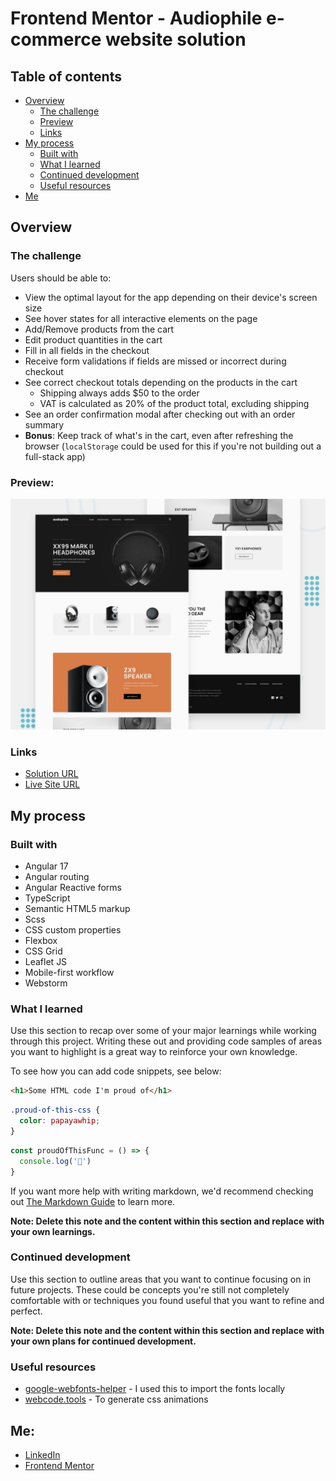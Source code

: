 # Frontend Mentor - Audiophile e-commerce website solution

## Table of contents

- [Overview](#overview)
  - [The challenge](#the-challenge)
  - [Preview](#preview)
  - [Links](#links)
- [My process](#my-process)
  - [Built with](#built-with)
  - [What I learned](#what-i-learned)
  - [Continued development](#continued-development)
  - [Useful resources](#useful-resources)
- [Me](#me)



## Overview

### The challenge

Users should be able to:

- View the optimal layout for the app depending on their device's screen size
- See hover states for all interactive elements on the page
- Add/Remove products from the cart
- Edit product quantities in the cart
- Fill in all fields in the checkout
- Receive form validations if fields are missed or incorrect during checkout
- See correct checkout totals depending on the products in the cart
  - Shipping always adds $50 to the order
  - VAT is calculated as 20% of the product total, excluding shipping
- See an order confirmation modal after checking out with an order summary
- **Bonus**: Keep track of what's in the cart, even after refreshing the browser (`localStorage` could be used for this if you're not building out a full-stack app)

### Preview:
![Design preview for the Audiophile e-commerce website coding challenge](src/assets/images/preview.jpg)

### Links

- [Solution URL]()
- [Live Site URL](https://audiophile-ecommerce-website-silk.vercel.app)

## My process

### Built with

- Angular 17
- Angular routing
- Angular Reactive forms
- TypeScript
- Semantic HTML5 markup
- Scss
- CSS custom properties
- Flexbox
- CSS Grid
- Leaflet JS
- Mobile-first workflow
- Webstorm



### What I learned

Use this section to recap over some of your major learnings while working through this project. Writing these out and providing code samples of areas you want to highlight is a great way to reinforce your own knowledge.

To see how you can add code snippets, see below:

```html
<h1>Some HTML code I'm proud of</h1>
```
```css
.proud-of-this-css {
  color: papayawhip;
}
```
```js
const proudOfThisFunc = () => {
  console.log('🎉')
}
```

If you want more help with writing markdown, we'd recommend checking out [The Markdown Guide](https://www.markdownguide.org/) to learn more.

**Note: Delete this note and the content within this section and replace with your own learnings.**

### Continued development

Use this section to outline areas that you want to continue focusing on in future projects. These could be concepts you're still not completely comfortable with or techniques you found useful that you want to refine and perfect.

**Note: Delete this note and the content within this section and replace with your own plans for continued development.**

### Useful resources

- [google-webfonts-helper](https://gwfh.mranftl.com/fonts) - I used this to import the fonts locally
- [webcode.tools](https://webcode.tools/css-generator/keyframe-animation) - To generate css animations
## Me:

- [LinkedIn](https://www.linkedin.com/in/amrabelgawad/)
- [Frontend Mentor](https://www.frontendmentor.io/profile/AmrAbdelgwaad)

